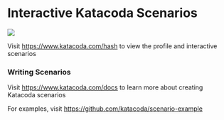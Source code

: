 # Interactive Katacoda Scenarios

[![](http://shields.katacoda.com/katacoda/hash/count.svg)](https://www.katacoda.com/hash "Get your profile on Katacoda.com")

Visit https://www.katacoda.com/hash to view the profile and interactive scenarios

### Writing Scenarios
Visit https://www.katacoda.com/docs to learn more about creating Katacoda scenarios

For examples, visit https://github.com/katacoda/scenario-example
